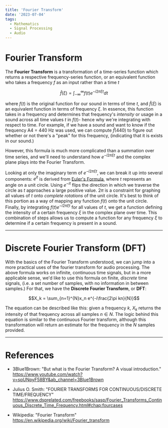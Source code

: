 ```yaml
---
title: 'Fourier Transform'
date: '2023-07-04'
tags:
  - Mathematics
  - Signal Processing
  - Audio
---
```


# Fourier Transform

The **Fourier Transform** is a transformation of a time-series function which returns a respective frequency-series function, or an equivalent function who takes a frequency $f$ as an input rather than a time $t$

$$\hat{f}(\xi) = \int_{-\infty}^{\infty} f(t) e^{-i2\pi\xi t} dt$$

where $f(t)$ is the original function for our sound in terms of time $t$, and $\hat{f}(\xi)$ is an equivalent function in terms of frequency $\xi$. In essence, this function takes in a frequency and determines that frequency's *intensity* or usage in a sound across all time values $t$ in $f(t)$- hence why we're integrating with respect to time. For example, if we have a sound and want to know if the frequency A4 = 440 Hz was used, we can compute $\hat{f}(440)$ to figure out whether or not there's a "peak" for this frequency, (indicating that it is exists in our sound.) 

However, this formula is much more complicated than a summation over time series, and we'll need to understand how $e^{-i2\pi\xi t}$ and the complex plane plays into the Fourier Transform.

Looking at only the imaginary term of $e^{-i2\pi\xi t}$, we can break it up into several components: $e^{it}$ is derived from [Euler's Formula](https://en.wikipedia.org/wiki/Euler%27s_formula), where $t$ represents an angle on a unit circle. Using $e^{-it}$ flips the direction in which we traverse the circle as $t$ approaches a large positive value. $2\pi$ is a constraint for graphing all values of $t$ onto *complete rotations* of the unit circle. It's best to think of this portion as a way of mapping any function $f(t)$ onto the unit circle. Finally, by integrating $f(t) e^{-i2\pi\xi t}$ for all values of $t$, we get a function defining the intensity of a certain frequency $\xi$ in the complex plane over time. This combination of steps allows us to compute a function for any frequency $\xi$ to determine if a certain frequency is present in a sound.

<hr>

# Discrete Fourier Transform (DFT)

With the basics of the Fourier Transform understood, we can jump into a more practical uses of the fourier transform for audio processing. The above formula works on infinite, continuous time signals, but in a more applicable sense, we'd like to use this formula on finite, *discrete* time signals, (i.e. a set number of samples, with no information in between samples.) For that, we have the **Discrete Fourier Transform**, or **DFT**:

$$X_k = \sum_{n=1}^{N}x_n e^{-i\frac{2\pi kn}{N}}$$

The equation can be described like this: given a frequency $k$, $X_k$ returns the intensity of that frequency across all samples $n\in N$. The logic behind this equation is similar to the continuous Fourier transform, although this transformation will return an estimate for the frequency in the $N$ samples provided.

<hr>


# References

- 3Blue1Brown: "But what is the Fourier Transform? A visual introduction."
    https://www.youtube.com/watch?v=spUNpyF58BY&ab_channel=3Blue1Brown

- Julius O. Smith: "FOURIER TRANSFORMS FOR CONTINUOUS/DISCRETE TIME/FREQUENCY"
    https://www.dsprelated.com/freebooks/sasp/Fourier_Transforms_Continuous_Discrete_Time_Frequency.html#chap:fourcases

- Wikipedia: "Fourier Transform"
    https://en.wikipedia.org/wiki/Fourier_transform 